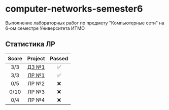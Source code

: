 # computer-networks-semester6
Выполнение лабораторных работ по предмету "Компьютерные сети" на 6-ом семестре Университета ИТМО

## Статистика ЛР

| Score   | Project                | Passed |
| :---:   | :---:                  | :---:  | 
| 3/3     | [ДЗ №1](hw1/)          | ✅     |
| 3/3     | [ЛР №1](lab1/)         | ✅     |
| 0/5     | ЛР №2                  | ❌     |
| 0/10    | ЛР №3                  | ❌     |
| 0/4     | ЛР №4                  | ❌     |

